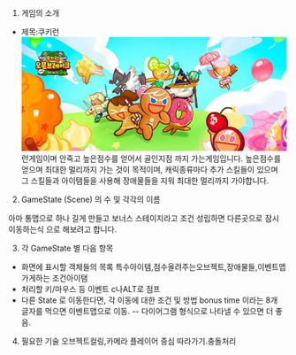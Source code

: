 1. 게임의 소개

- 제목:쿠키런 
![screen](./img/쿠키런.jpg)
 런게임이며 안죽고 높은점수를 얻어서 골인지점 까지 가는게임입니다.
 높은점수를 얻으며 최대한 멀리까지 가는 것이 목적이며,
 캐릭종류마다 추가 스킬들이 있으며 그 스킬들과 아이탬들을 사용해 
 장애물들을 지워 최대한 멀리까지 가야합니다.


2. GameState (Scene) 의 수 및 각각의 이름

아마 통맵으로 하나 길게 만들고 보너스 스테이지라고 조건 성립하면 다른곳으로 잠시 이동하는식 으로 해보려고 합니다.

3. 각 GameState 별 다음 항목


- 화면에 표시할 객체들의 목록
특수아이탬,점수올려주는오브젝트,장애물들,이벤트맵가게하는 조건아이탬
- 처리할 키/마우스 등 이벤트
c나ALT로 점프 
- 다른 State 로 이동한다면, 각 이동에 대한 조건 및 방법
bonus time 이라는 8개 글자를 먹으면 이벤트맵으로 이동.
-- 다이어그램 형식으로 나타낼 수 있으면 더 좋음.

4. 필요한 기술
오브젝트컬링,카메라 플레이어 중심 따라가기.충돌처리


